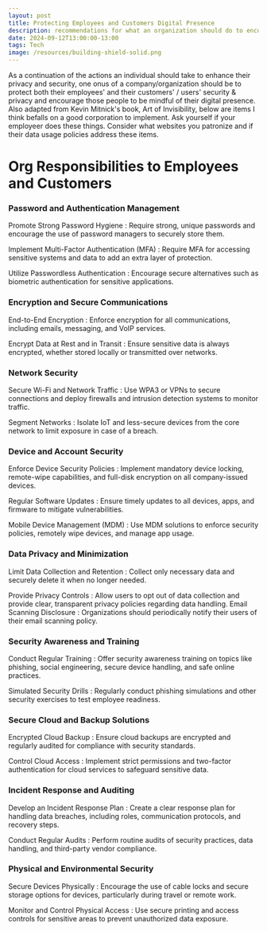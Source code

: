 ```yaml
---
layout: post
title: Protecting Employees and Customers Digital Presence
description: recommendations for what an organization should do to encourage their clients and employees practice safer and smarter digital activities
date: 2024-09-12T13:00:00-13:00
tags: Tech
image: /resources/building-shield-solid.png
---
```

As a continuation of the actions an individual should take to enhance their privacy and security, one onus of a company/organization should be to protect both their employees' and their customers' / users' security & privacy and encourage those people to be mindful of their digital presence. Also adapted from Kevin Mitnick's book, Art of Invisibility, below are items I think befalls on a good corporation to implement. Ask yourself if your employeer does these things. Consider what websites you patronize and if their data usage policies address these items.

# Org Responsibilities to Employees and Customers

### Password and Authentication Management

Promote Strong Password Hygiene
: Require strong, unique passwords and encourage the use of password managers to securely store them.

Implement Multi-Factor Authentication (MFA)
: Require MFA for accessing sensitive systems and data to add an extra layer of protection.

Utilize Passwordless Authentication
: Encourage secure alternatives such as biometric authentication for sensitive applications.
###  Encryption and Secure Communications

End-to-End Encryption
: Enforce encryption for all communications, including emails, messaging, and VoIP services.

Encrypt Data at Rest and in Transit
: Ensure sensitive data is always encrypted, whether stored locally or transmitted over networks.
### Network Security

Secure Wi-Fi and Network Traffic
: Use WPA3 or VPNs to secure connections and deploy firewalls and intrusion detection systems to monitor traffic.

Segment Networks
: Isolate IoT and less-secure devices from the core network to limit exposure in case of a breach.
### Device and Account Security

Enforce Device Security Policies
: Implement mandatory device locking, remote-wipe capabilities, and full-disk encryption on all company-issued devices.

Regular Software Updates
: Ensure timely updates to all devices, apps, and firmware to mitigate vulnerabilities.

Mobile Device Management (MDM)
: Use MDM solutions to enforce security policies, remotely wipe devices, and manage app usage.
### Data Privacy and Minimization

Limit Data Collection and Retention
: Collect only necessary data and securely delete it when no longer needed. 

Provide Privacy Controls
: Allow users to opt out of data collection and provide clear, transparent privacy policies regarding data handling.
Email Scanning Disclosure
: Organizations should periodically notify their users of their email scanning policy.
### Security Awareness and Training

Conduct Regular Training
: Offer security awareness training on topics like phishing, social engineering, secure device handling, and safe online practices.

Simulated Security Drills
: Regularly conduct phishing simulations and other security exercises to test employee readiness.
### Secure Cloud and Backup Solutions

Encrypted Cloud Backup
: Ensure cloud backups are encrypted and regularly audited for compliance with security standards.

Control Cloud Access
: Implement strict permissions and two-factor authentication for cloud services to safeguard sensitive data.
### Incident Response and Auditing

Develop an Incident Response Plan
: Create a clear response plan for handling data breaches, including roles, communication protocols, and recovery steps.

Conduct Regular Audits
: Perform routine audits of security practices, data handling, and third-party vendor compliance.
### Physical and Environmental Security

Secure Devices Physically
: Encourage the use of cable locks and secure storage options for devices, particularly during travel or remote work.

Monitor and Control Physical Access
: Use secure printing and access controls for sensitive areas to prevent unauthorized data exposure.